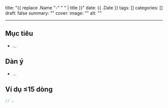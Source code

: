 title: "{{ replace .Name "-" " " | title }}"
date: {{ .Date }}
tags: []
categories: []
draft: false
summary: ""
cover:
image: ""
alt: ""

---

## Mục tiêu

- …

## Dàn ý

- …

## Ví dụ ≤15 dòng

```java
// …
```
